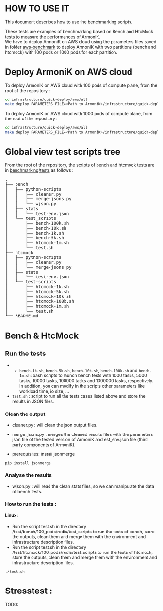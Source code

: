 # HOW TO USE IT

This document describes how to use the benchmarking scripts.

These tests are examples of benchmarking based on  Bench and HtcMock tests to measure the performances of ArmoniK.   
We have to deploy ArmoniK on AWS cloud using the parameters files saved in folder [aws-benchmark](https://github.com/aneoconsulting/ArmoniK/tree/main/benchmarking_scripts/infrastructure/quick-deploy/aws-benchmark) to deploy ArmoniK with two partitions (bench and htcmock) with 100 pods or 1000 pods for each partition.

# Deploy ArmoniK on AWS cloud  
To deploy ArmoniK on AWS cloud with 100 pods of compute plane, from the root of the repository : 
```bash
cd infrastructure/quick-deploy/aws/all  
make deploy PARAMETERS_FILE=<Path to ArmoniK>/infrastructure/quick-deploy/aws-benchmark/parameters_100pods.tfvars
```
To deploy ArmoniK on AWS cloud with 1000 pods of compute plane, from the root of the repository : 
```bash
cd infrastructure/quick-deploy/aws/all  
make deploy PARAMETERS_FILE=<Path to ArmoniK>/infrastructure/quick-deploy/aws-benchmark/parameters_1000pods.tfvars
```
# Global view test scripts tree

From the root of the repository, the scripts of bench and htcmock tests are in [benchmarking/tests](https://github.com/aneoconsulting/ArmoniK/tree/main/benchmarking/tests) as follows : 

<pre>
.
├── bench
│   ├── python-scripts
│   │   ├── cleaner.py
│   │   ├── merge-jsons.py
│   │   └── wjson.py
│   ├── stats
│   │   └── test-env.json
│   └── test_scripts
│       ├── bench-100k.sh
│       ├── bench-10k.sh
│       ├── bench-1k.sh
│       ├── bench-5k.sh
│       ├── htcmock-1m.sh
│       └── test.sh
├── htcmock
│   ├── python-scripts
│   │   ├── cleaner.py
│   │   └── merge-jsons.py
│   ├── stats
│   │   └── test-env.json
│   └── test-scripts
│       ├── htcmock-1k.sh
│       ├── htcmock-5k.sh
│       ├── htcmock-10k.sh
│       ├── htcmock-100k.sh
│       ├── htcmock-1m.sh
│       └── test.sh
└── README.md
</pre>

# Bench & HtcMock

## Run the tests

* * `bench-1k.sh`, `bench-5k.sh`, `bench-10k.sh`, `bench-100k.sh` and  `bench-1m.sh`: bash scripts to launch bench tests with 1000 tasks, 5000 tasks, 10000 tasks, 100000 tasks and 1000000 tasks, respectively. In addition, you can modify in the scripts other parameters like workload time, io size, ...
* `test.sh` : script to run all the tests cases listed above and store the results in JSON files.

### Clean the output

* cleaner.py : will clean the json output files.  

* merge_jsons.py : merges the cleaned results files with the parameters json file of the tested version of ArmoniK and
  est_env.json file (third party components of ArmoniK).
* prerequisites: install jsonmerge
```bash
pip install jsonmerge
```


### Analyse the results

* wjson.py : will read the clean stats files, so we can manipulate the data of bench tests.

### How to run the tests :

#### Linux :

* Run the script test.sh in the directory /test/bench/100_pods/redis/test_scripts to run the tests of bench, store the
  outputs, clean them and merge them with the environment and infrastructure description files.
* Run the script test.sh in the directory /test/htcmock/100_pods/redis/test_scripts to run the tests of htcmock, store
  the outputs, clean them and merge them with the environment and infrastructure description files.

```console
./test.sh
```

# Stresstest :

TODO:
